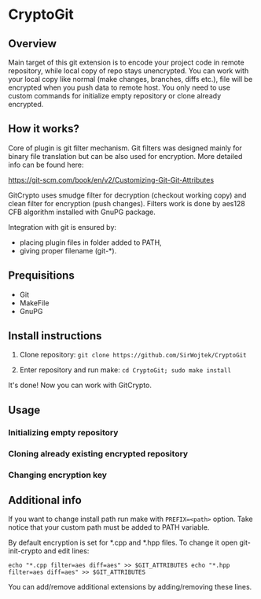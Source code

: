 # CryptoGit

## Overview
Main target of this git extension is to encode your project code in remote repository,
while local copy of repo stays unencrypted.
You can work with your local copy like normal (make changes, branches, diffs etc.),
file will be encrypted when you push data to remote host.
You only need to use custom commands for initialize empty repository or clone already encrypted.

## How it works?
Core of plugin is git filter mechanism. Git filters was designed mainly for binary file translation
but can be also used for encryption. More detailed info can be found here:

https://git-scm.com/book/en/v2/Customizing-Git-Git-Attributes

GitCrypto uses smudge filter for decryption (checkout working copy)
and clean filter for encryption (push changes).
Filters work is done by aes128 CFB algorithm installed with GnuPG package.

Integration with git is ensured by:
- placing plugin files in folder added to PATH,
- giving proper filename (git-*).


## Prequisitions
- Git
- MakeFile
- GnuPG

## Install instructions
1. Clone repository:
`git clone https://github.com/SirWojtek/CryptoGit`

2. Enter repository and run make:
`cd CryptoGit; sudo make install`

It's done! Now you can work with GitCrypto.

## Usage
### Initializing empty repository

### Cloning already existing encrypted repository

### Changing encryption key

## Additional info
If you want to change install path run make with `PREFIX=<path>` option.
Take notice that your custom path must be added to PATH variable.


By default encryption is set for *.cpp and *.hpp files. To change it open git-init-crypto and edit lines:

`echo "*.cpp filter=aes diff=aes" >> $GIT_ATTRIBUTES
echo "*.hpp filter=aes diff=aes" >> $GIT_ATTRIBUTES`

You can add/remove additional extensions by adding/removing these lines.
